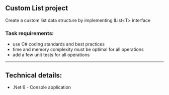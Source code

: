 ## __Custom List project__

Create a custom list data structure by implementing IList\<T\> interface

### Task requirements:
* use C# coding standards and best practices
* time and memory complexity must be optimal for all operations
* add a few unit tests for all operations

---

## Technical details:
* .Net 6 - Console application
